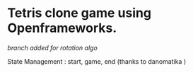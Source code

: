 # Tetris clone game using Openframeworks.

*branch added for rotation algo* 

State Management : start, game, end (thanks to danomatika )
